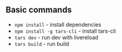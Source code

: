 ## Basic commands
* `npm install` - install dependencies
* `npm install -g tars-cli` - install tars-cli
* `tars dev` - run dev with livereload
* `tars build` - run build
